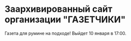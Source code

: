 # Заархивированный сайт организации "ГАЗЕТЧИКИ"
Газета для румине на подходе! Выйдет 10 января в 17:00.
